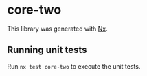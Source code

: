 # core-two

This library was generated with [Nx](https://nx.dev).

## Running unit tests

Run `nx test core-two` to execute the unit tests.
